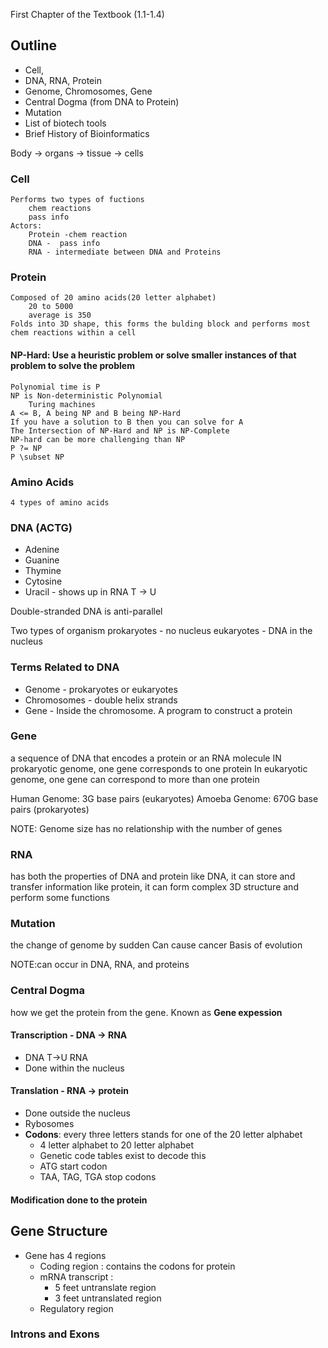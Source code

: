 First Chapter of the Textbook (1.1-1.4)

## Outline
* Cell, 
* DNA, RNA, Protein
* Genome, Chromosomes, Gene
* Central Dogma (from DNA to Protein)
* Mutation
* List of biotech tools
* Brief History of Bioinformatics

Body -> organs -> tissue -> cells

### Cell
    Performs two types of fuctions
        chem reactions
        pass info
    Actors:
        Protein -chem reaction
        DNA -  pass info
        RNA - intermediate between DNA and Proteins

### Protein
    Composed of 20 amino acids(20 letter alphabet)
        20 to 5000
        average is 350
    Folds into 3D shape, this forms the bulding block and performs most chem reactions within a cell
#### NP-Hard: Use a heuristic problem or solve smaller instances of that problem to solve the problem
    Polynomial time is P
    NP is Non-deterministic Polynomial
        Turing machines
    A <= B, A being NP and B being NP-Hard
    If you have a solution to B then you can solve for A
    The Intersection of NP-Hard and NP is NP-Complete
    NP-hard can be more challenging than NP
    P ?= NP
    P \subset NP

### Amino Acids
    4 types of amino acids

### DNA (ACTG)
* Adenine
* Guanine
* Thymine 
* Cytosine
* Uracil - shows up in RNA T -> U

Double-stranded DNA is anti-parallel

Two types of organism
    prokaryotes - no nucleus
    eukaryotes - DNA in the nucleus

### Terms Related to DNA
* Genome - prokaryotes or eukaryotes
* Chromosomes - double helix strands
* Gene - Inside the chromosome. A program to construct a protein

### Gene
a sequence of DNA that encodes a protein or an RNA molecule
    IN prokaryotic genome, one gene corresponds to one protein
    In eukaryotic genome, one gene can correspond to more than one protein

Human Genome: 3G base pairs (eukaryotes)
Amoeba Genome: 670G base pairs (prokaryotes)

NOTE: Genome size has no relationship with the number of genes

### RNA
has both the properties of DNA and protein
    like DNA, it can store and transfer information
    like protein, it can form complex 3D structure and perform some functions

### Mutation
the change of genome by sudden
    Can cause cancer
    Basis of evolution

NOTE:can occur in DNA, RNA, and proteins

### Central Dogma
how we get the protein from the gene. Known as **Gene expession**
#### Transcription - DNA -> RNA
* DNA T->U RNA
* Done within the nucleus
#### Translation - RNA -> protein
* Done outside the nucleus
* Rybosomes
* **Codons**: every three letters stands for one of the 20 letter alphabet
    * 4 letter alphabet to 20 letter alphabet
    * Genetic code tables exist to decode this
    * ATG start codon
    * TAA, TAG, TGA stop codons
#### Modification done to the protein
    
## Gene Structure
* Gene has 4 regions
    * Coding region : contains the codons for protein
    * mRNA transcript : 
        * 5 feet untranslate region
        * 3 feet untranslated region
    * Regulatory region

### Introns and Exons



    


